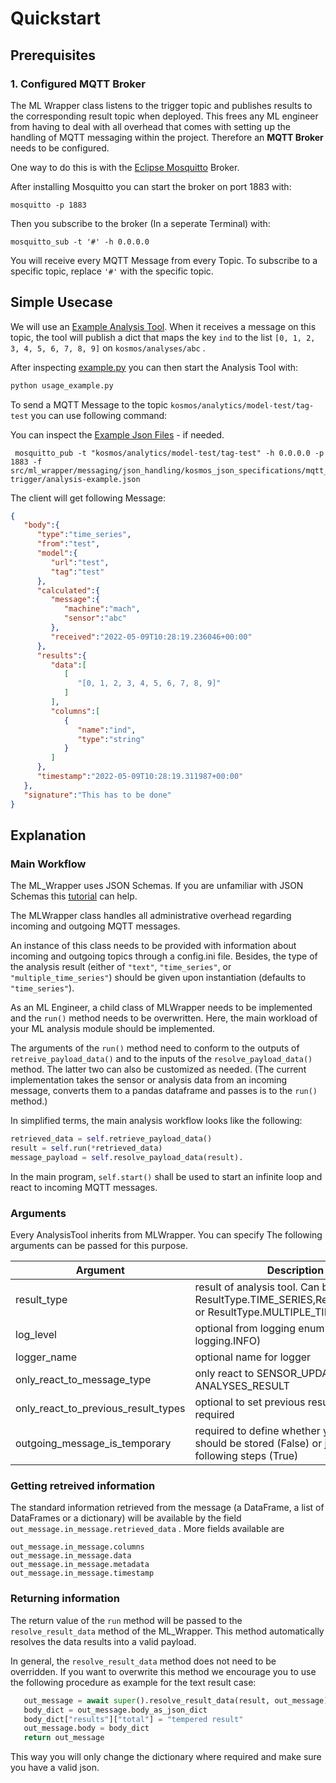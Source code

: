 # Quickstart

## Prerequisites
### 1. Configured MQTT Broker

The ML Wrapper class listens to the trigger topic and publishes results
to the corresponding result topic when deployed. This frees any ML
engineer from having to deal with all overhead that comes with setting
up the handling of MQTT messaging within the project. Therefore an **MQTT Broker** needs to be configured.

One way to do this is with the [Eclipse Mosquitto](https://mosquitto.org/) Broker.

After installing Mosquitto you can start the broker on port 1883 with:

``` 
mosquitto -p 1883 
```

Then you subscribe to the broker (In a seperate Terminal) with: 

```
mosquitto_sub -t '#' -h 0.0.0.0
```

You will receive every MQTT Message from every Topic. To subscribe to a specific topic, replace `'#'` with the specific topic.


## Simple Usecase

We will use an [Example Analysis Tool](https://github.com/kosmos-industrie40/kosmos-ml-wrapper/blob/master/src/examples/usage_example.py). When it receives a message on this topic, the tool will publish a dict that maps the key `ind` to the list `[0, 1, 2, 3, 4, 5, 6, 7, 8, 9]` on `kosmos/analyses/abc` .

After inspecting [example.py](hhttps://github.com/kosmos-industrie40/kosmos-ml-wrapper/blob/master/src/examples/usage_example.py) you can then start the Analysis Tool with: 

```python
python usage_example.py
```
To send a MQTT Message to the topic `kosmos/analytics/model-test/tag-test` you can use following command:

You can inspect the [Example Json Files](https://github.com/kosmos-industrie40/kosmos-ml-wrapper/blob/master/src/ml_wrapper/messaging/json_handling/kosmos_json_specifications/mqtt_payloads/ml-trigger/analysis-example.json) - if needed. 

```
 mosquitto_pub -t "kosmos/analytics/model-test/tag-test" -h 0.0.0.0 -p 1883 -f src/ml_wrapper/messaging/json_handling/kosmos_json_specifications/mqtt_payloads/ml-trigger/analysis-example.json 
```

The client will get following Message:

```json
{
   "body":{
      "type":"time_series",
      "from":"test",
      "model":{
         "url":"test",
         "tag":"test"
      },
      "calculated":{
         "message":{
            "machine":"mach",
            "sensor":"abc"
         },
         "received":"2022-05-09T10:28:19.236046+00:00"
      },
      "results":{
         "data":[
            [
               "[0, 1, 2, 3, 4, 5, 6, 7, 8, 9]"
            ]
         ],
         "columns":[
            {
               "name":"ind",
               "type":"string"
            }
         ]
      },
      "timestamp":"2022-05-09T10:28:19.311987+00:00"
   },
   "signature":"This has to be done"
}

```

## Explanation

### Main Workflow


The ML_Wrapper uses JSON Schemas. If you are unfamiliar with JSON Schemas this [tutorial](https://www.tutorialspoint.com/json/json_schema) can help.


The MLWrapper class handles all administrative overhead regarding
incoming and outgoing MQTT messages.

An instance of this class needs to be provided with information
    about incoming and outgoing topics through a config.ini file.
    Besides, the type of the analysis result
    (either of `"text"`, `"time_series"`, or `"multiple_time_series"`)
    should be given upon instantiation (defaults to `"time_series"`).

As an ML Engineer, a child class of MLWrapper needs to be implemented
    and the `run()` method needs to be overwritten.
    Here, the main workload of your ML analysis module should be implemented.

The arguments of the `run()` method need to conform
    to the outputs of `retreive_payload_data()` and to the inputs
    of the `resolve_payload_data()` method.
    The latter two can also be customized as needed.
    (The current implementation takes the sensor or analysis data from an
    incoming message, converts them to a pandas dataframe and passes is to
    the `run()` method.)

In simplified terms, the main analysis workflow looks like the following:

```python
retrieved_data = self.retrieve_payload_data()
result = self.run(*retrieved_data)
message_payload = self.resolve_payload_data(result).
```


In the main program, `self.start()` shall be used to start an
infinite loop and react to incoming MQTT messages.

### Arguments

Every AnalysisTool inherits from MLWrapper. You can specify The following arguments can be passed for this purpose. 

Argument | Description | Default Value
-------- | -------- | --------
result_type   | result of analysis tool. Can be ResultType.TIME_SERIES,ResultType.TEXT or ResultType.MULTIPLE_TIME_SERIES   | ResultType.TIME_SERIES,
log_level   | optional from logging enum (e.g. logging.INFO)   | LOG_LEVEL
logger_name | optional name for logger | None
only_react_to_message_type | only react to SENSOR_UPDATE or ANALYSES_RESULT | None
only_react_to_previous_result_types | optional to set previous result_type required | None
outgoing_message_is_temporary |required to define whether your result should be stored (False) or just used for following steps (True) | None


### Getting retreived information

The standard information retrieved from the message (a DataFrame, a list
of DataFrames or a dictionary) will be available by the field
`out_message.in_message.retrieved_data` . More fields available are

```
out_message.in_message.columns
out_message.in_message.data
out_message.in_message.metadata
out_message.in_message.timestamp
```

### Returning information 

The return value of the `run` method will be passed to the `resolve_result_data` method of the ML_Wrapper.  This method automatically resolves the data results into a valid payload. 

In general, the `resolve_result_data` method does not need to be overridden. 
 If you want to overwrite this method we encourage you to use the following procedure as
        example for the text result case:
```python
   out_message = await super().resolve_result_data(result, out_message)
   body_dict = out_message.body_as_json_dict
   body_dict["results"]["total"] = "tempered result"
   out_message.body = body_dict
   return out_message
```
This way you will only change the dictionary where required and make sure you have a
        valid json.